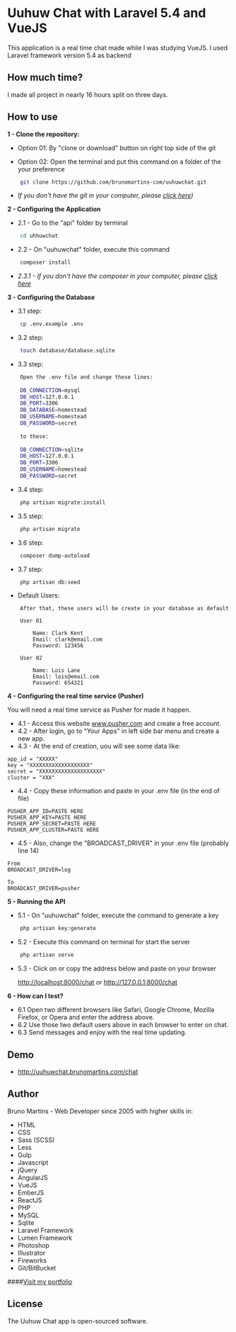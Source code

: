 # Uuhuw Chat with Laravel 5.4 and VueJS

This application is a real time chat made while I was studying VueJS. I used Laravel framework version 5.4 as backend

## How much time?

I made all project in nearly 16 hours split on three days.

## How to use

**1 - Clone the repository:**

- Option 01: By "clone or download" button on right top side of the git
 
- Option 02: Open the terminal and put this command on a folder of the your preference 
```bash
    git clone https://github.com/brunomartins-com/uuhuwchat.git
```
- _If you don't have the git in your computer, please <a href="https://git-scm.com/book/en/v2/Getting-Started-Installing-Git" target="_blank">click here</a>)_

**2 - Configuring the Application**
 
- 2.1 - Go to the "api" folder by terminal
```bash
    cd uhhuwchat
```
- 2.2 - On "uuhuwchat" folder, execute this command
```bash
    composer install
```
- _2.3.1 - If you don't have the composer in your computer, please <a href="https://getcomposer.org" target="_blank">click here</a>_

**3 - Configuring the Database**

- 3.1 step:
```bash
    cp .env.example .env
```
- 3.2 step:
```bash
    touch database/database.sqlite
```
- 3.3 step:
```bash
    Open the .env file and change these lines:
    
    DB_CONNECTION=mysql
    DB_HOST=127.0.0.1
    DB_PORT=3306
    DB_DATABASE=homestead
    DB_USERNAME=homestead
    DB_PASSWORD=secret
    
    to these:
    
    DB_CONNECTION=sqlite
    DB_HOST=127.0.0.1
    DB_PORT=3306
    DB_USERNAME=homestead
    DB_PASSWORD=secret
```
- 3.4 step:
```bash
    php artisan migrate:install
```
- 3.5 step:
```bash
    php artisan migrate
```
- 3.6 step:
```bash
    composer dump-autoload
```
- 3.7 step:
```bash
    php artisan db:seed
```
- Default Users:
```
    After that, these users will be create in your database as default
    
    User 01
    
        Name: Clark Kent
        Email: clark@email.com
        Password: 123456
    
    User 02
    
        Name: Lois Lane
        Email: lois@email.com
        Password: 654321
```
**4 - Configuring the real time service (Pusher)**

You will need a real time service as Pusher for made it happen.

- 4.1 - Access this website <a href="https://pusher.com" target="_blank">www.pusher.com</a> and create a free account.
- 4.2 - After login, go to "Your Apps" in left side bar menu and create a new app.
- 4.3 - At the end of creation, uou will see some data like:
```
app_id = "XXXXX"
key = "XXXXXXXXXXXXXXXXXXX"
secret = "XXXXXXXXXXXXXXXXXXXX"
cluster = "XXX"
```  
- 4.4 - Copy these information and paste in your .env file (in the end of file)
```
PUSHER_APP_ID=PASTE HERE
PUSHER_APP_KEY=PASTE HERE
PUSHER_APP_SECRET=PASTE HERE
PUSHER_APP_CLUSTER=PASTE HERE
```
- 4.5 - Also, change the "BROADCAST_DRIVER" in your .env file (probably line 14)
```
From
BROADCAST_DRIVER=log

To
BROADCAST_DRIVER=pusher
```

**5 - Running the API**

- 5.1 - On "uuhuwchat" folder, execute the command to generate a key
```bash
    php artisan key:generate
```
- 5.2 - Execute this command on terminal for start the server
```bash
    php artisan serve
```
- 5.3 - Click on or copy the address below and paste on your browser

    <a href="http://localhost:8000/chat" target="_blank">http://localhost:8000/chat</a>
    or
    <a href="http://127.0.0.1:8000/chat" target="_blank">http://127.0.0.1:8000/chat</a>
    
**6 - How can I test?**
- 6.1 Open two different browsers like Safari, Google Chrome, Mozilla Firefox, or Opera and enter the address above.
- 6.2 Use those two default users above in each browser to enter on chat.
- 6.3 Send messages and enjoy with the real time updating.


## Demo
- <a href="http://uuhuwchat.brunomartins.com/chat" target="_blank">http://uuhuwchat.brunomartins.com/chat</a>


## Author

Bruno Martins - Web Developer since 2005 with higher skills in:
- HTML
- CSS
- Sass (SCSS)
- Less
- Gulp
- Javascript
- jQuery
- AngularJS
- VueJS
- EmberJS
- ReactJS
- PHP
- MySQL
- Sqlite
- Laravel Framework
- Lumen Framework
- Photoshop
- Illustrator
- Fireworks
- Git/BitBucket

####<a href="http://www.brunomartins.com" target="_blank">Visit my portfolio</a>


## License

The Uuhuw Chat app is open-sourced software.